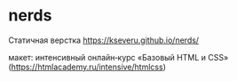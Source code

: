 # nerds
Статичная верстка
https://kseveru.github.io/nerds/

макет: интенсивный онлайн‑курс «Базовый HTML и CSS» (https://htmlacademy.ru/intensive/htmlcss)
